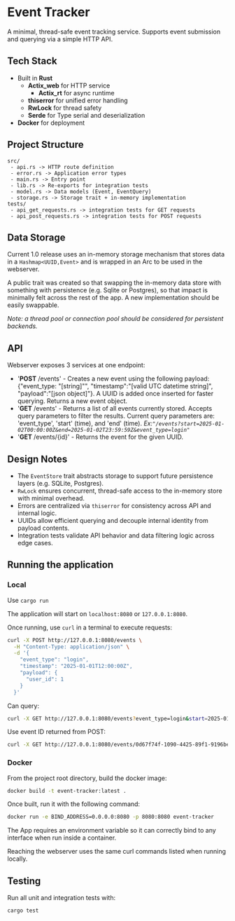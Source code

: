 # Event Tracker

A minimal, thread-safe event tracking service.  Supports event submission and querying via a simple HTTP API.

## Tech Stack
- Built in **Rust**
    - **Actix_web** for HTTP service
        - **Actix_rt** for async runtime
    - **thiserror** for unified error handling
    - **RwLock** for thread safety
    - **Serde** for Type serial and deserialization
- **Docker** for deployment

## Project Structure
```text
src/
 - api.rs -> HTTP route definition
 - error.rs -> Application error types
 - main.rs -> Entry point
 - lib.rs -> Re-exports for integration tests
 - model.rs -> Data models (Event, EventQuery)
 - storage.rs -> Storage trait + in-memory implementation
tests/
 - api_get_requests.rs -> integration tests for GET requests
 - api_post_requests.rs -> integration tests for POST requests
 ```

## Data Storage

Current 1.0 release uses an in-memory storage mechanism that stores data in a `Hashmap<UUID,Event>` and is wrapped in an Arc to be used in the webserver.

A public trait was created so that swapping the in-memory data store with something with persistence (e.g. Sqlite or Postgres), so that impact is minimally felt across the rest of the app.  A new implementation should be easily swappable.

_Note: a thread pool or connection pool should be considered for persistent backends._

## API

Webserver exposes 3 services at one endpoint:
- '**POST** /events' - Creates a new event using the following payload: {"event_type: "[string]"", "timestamp":"[valid UTC datetime string]", "payload":"[json object]"}.  A UUID is added once inserted for faster querying.  Returns a new event object.
- '**GET** /events' - Returns a list of all events currently stored.  Accepts query parameters to filter the results.  Current query parameters are: 'event_type', 'start' (time), and 'end' (time). _Ex:`"/events?start=2025-01-02T00:00:00Z&end=2025-01-02T23:59:59Z&event_type=login"`_
- '**GET** /events/{id}' - Returns the event for the given UUID.

## Design Notes

- The `EventStore` trait abstracts storage to support future persistence layers (e.g. SQLite, Postgres).
- `RwLock` ensures concurrent, thread-safe access to the in-memory store with minimal overhead.
- Errors are centralized via `thiserror` for consistency across API and internal logic.
- UUIDs allow efficient querying and decouple internal identity from payload contents.
- Integration tests validate API behavior and data filtering logic across edge cases.


## Running the application
### Local
Use `cargo run`

The application will start on `localhost:8080` or `127.0.0.1:8080`.

Once running, use `curl` in a terminal to execute requests:
```Bash
curl -X POST http://127.0.0.1:8080/events \
  -H "Content-Type: application/json" \
  -d '{
    "event_type": "login",
    "timestamp": "2025-01-01T12:00:00Z",
    "payload": {
      "user_id": 1
    }
  }'
```
Can query:
```Bash
curl -X GET http://127.0.0.1:8080/events?event_type=login&start=2025-01-01T12:00:00Z&end=2025-01-01T23:59:59Z
```

Use event ID returned from POST:
```Bash
curl -X GET http://127.0.0.1:8080/events/0d67f74f-1090-4425-89f1-9196be25d24b
```

### Docker

From the project root directory, build the docker image:
```bash
docker build -t event-tracker:latest .
```

Once built, run it with the following command:
```bash
docker run -e BIND_ADDRESS=0.0.0.0:8080 -p 8080:8080 event-tracker
```

The App requires an environment variable so it can correctly bind to any interface when run inside a container. 

Reaching the webserver uses the same curl commands listed when running locally.

## Testing

Run all unit and integration tests with:

```bash
cargo test
```